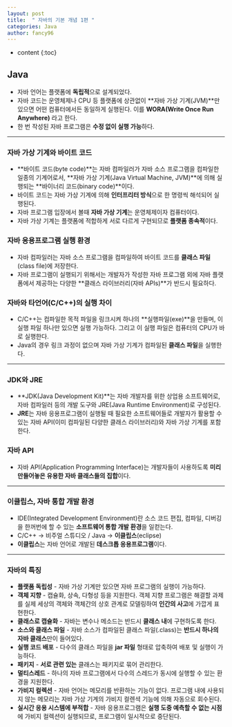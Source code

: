 ```yaml
---
layout: post
title:  " 자바의 기본 개념 1편 "
categories: Java
author: fancy96
---
```

* content
{:toc}

## Java

- 자바 언어는 플랫폼에 **독립적**으로 설계되었다.
- 자바 코드는 운영체제나 CPU 등 플랫폼에 상관없이 **자바 가상 기계(JVM)**만 있으면 어떤 컴퓨터에서든 동일하게 실행된다. 이를 **WORA(Write Once Run Anywhere)** 라고 한다.
- 한 번 작성된 자바 프로그램은 **수정 없이 실행 가능**하다.

---

### 자바 가상 기계와 바이트 코드

- **바이트 코드(byte code)**는 자바 컴파일러가 자바 소스 프로그램을 컴파일한 일종의 기계어로서, **자바 가상 기계(Java Virtual Machine, JVM)**에 의해 실행되는 **바이너리 코드(binary code)**이다.
- 바이트 코드는 자바 가상 기계에 의해 **인터프리터 방식**으로 한 명령씩 해석되어 실행된다.
- 자바 프로그램 입장에서 볼때 **자바 가상 기계**는 운영체제이자 컴퓨터이다.
- 자바 가상 기계는 플랫폼에 적합하게 서로 다르게 구현되므로 **플랫폼 종속적**이다.

### 자바 응용프로그램 실행 환경

- 자바 컴파일러는 자바 소스 프로그램을 컴파일하여 바이트 코드를 **클래스 파일**(class file)에 저장한다.
- 자바 프로그램이 실행되기 위해서는 개발자가 작성한 자바 프로그램 외에 자바 플랫폼에서 제공하는 다양한 **클래스 라이브러리(자바 APIs)**가 반드시 필요하다.

### 자바와 타언어(C/C++)의 실행 차이

- C/C++는 컴파일한 목적 파일을 링크시켜 하나의 **실행파일(exe)**을 만들며, 이 실행 파일 하나만 있으면 실행 가능하다. 그리고 이 실행 파일은 컴퓨터의 CPU가 바로 실행한다.
- Java의 경우 링크 과정이 없으며 자바 가상 기계가 컴파일된 **클래스 파일**을 실행한다.

---

### JDK와 JRE

- **JDK(Java Development Kit)**는 자바 개발자를 위한 상업용 소프트웨어로, 자바 컴파일러 등의 개발 도구와 JRE(Java Runtime Environment)로 구성된다.
- **JRE**는 자바 응용프로그램이 실행될 때 필요한 소프트웨어들로 개발자가 활용할 수 있는 자바 API(이미 컴파일된 다양한 클래스 라이브러리)와 자바 가상 기계를 포함한다.

### 자바 API

- 자바 API(Application Programming Interface)는 개발자들이 사용하도록 **미리 만들어놓은 유용한 자바 클래스들의 집합**이다.

---

### 이클립스, 자바 통합 개발 환경

- IDE(Integrated Development Environment)란 소스 코드 편집, 컴파일, 디버깅을 한꺼번에 할 수 있는 **소프트웨어 통합 개발 환경**을 일컫는다.
- C/C++  → 비주얼 스튜디오 / Java → **이클립스**(eclipse)
- **이클립스**는 자바 언어로 개발된 **데스크톱 응용프로그램**이다.

---

### 자바의 특징

- **플랫폼 독립성** - 자바 가상 기계만 있으면 자바 프로그램의 실행이 가능하다.
- **객체 지향** - 캡슐화, 상속, 다형성 등을 지원한다. 객체 지향 프로그램은 해결할 과제를 실제 세상의 객체와 객체간의 상호 관계로 모델링하여 **인간의 사고**에 가깝게 표현한다.
- **클래스로 캡슐화** - 자바는 변수나 메소드는 반드시 **클래스 내**에 구현하도록 한다.
- **소스와 클래스 파일** - 자바 소스가 컴파일된 클래스 파일(.class)는 **반드시 하나의 자바 클래스**만이 들어있다.
- **실행 코드 배포** - 다수의 클래스 파일을 **jar 파일** 형태로 압축하여 배포 및 실행이 가능하다.
- **패키지** - **서로 관련 있는** 클래스는 패키지로 묶어 관리한다.
- **멀티스레드** - 하나의 자바 프로그램에서 다수의 스레드가 동시에 실행할 수 있는 환경을 지원한다.
- **가비지 컬렉션** - 자바 언어는 메모리를 반환하는 기능이 없다. 프로그램 내에 사용되지 않는 메모리는 자바 가상 기계의 가비지 컬렌셕 기능에 의해 자동으로 회수된다.
- **실시간 응용 시스템에 부적합** - 자바 응용프로그램은 **실행 도중 예측할 수 없는 시점**에 가비지 컬렉션이 실행되므로, 프로그램이 일시적으로 중단된다.